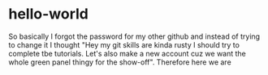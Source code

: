 # hello-world

So basically I forgot the password for my other github and instead of trying to change it I thought "Hey my git skills are kinda rusty I should try to complete tbe tutorials. Let's also make a new account cuz we want the whole green panel thingy for the show-off".
Therefore here we are
